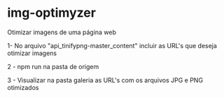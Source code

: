# img-optimyzer
Otimizar imagens de uma página web

1- No arquivo "api_tinifypng-master\_content" incluir as URL's que deseja otimizar imagens

2 - npm run na pasta de origem

3 - Visualizar na pasta galeria as URL's com os arquivos JPG e PNG otimizados

